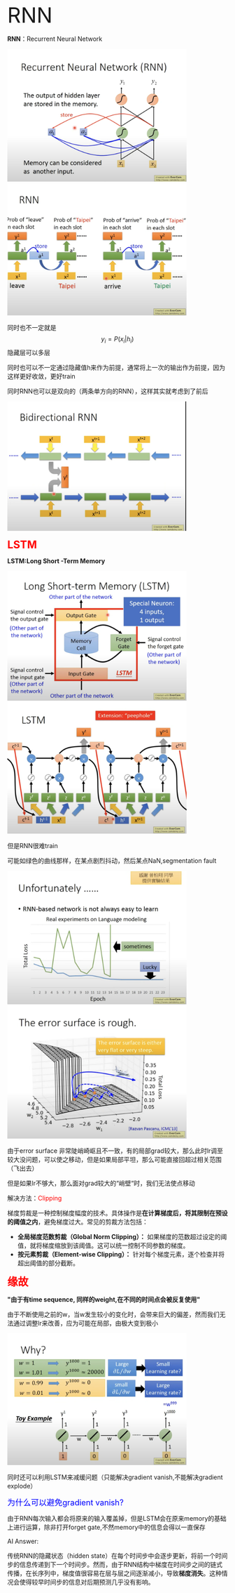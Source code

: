 <font size=8,>RNN</font>



**RNN**：Recurrent Neural Network

<img src="../深度学习笔记（理论）/imgCollect/RNN(1).png" alt="RNN(1)" style="zoom:40%;" />

<img src="../深度学习笔记（理论）/imgCollect/RNN(2).png" alt="RNN(2)" style="zoom:40%;" />



同时也不一定就是
$$
y_i=P(x_i|h_i)
$$
隐藏层可以多层

同时也可以不一定通过隐藏值h来作为前提，通常将上一次的输出作为前提，因为这样更好收敛，更好train



同时RNN也可以是双向的（两条单方向的RNN），这样其实就考虑到了前后

<img src="../深度学习笔记（理论）/imgCollect/RNN(3).png" alt="RNN(3)" style="zoom:40%;" />





<font size=5, color=red>**LSTM**</font>

**LSTM:Long Short -Term Memory**

<img src="../深度学习笔记（理论）/imgCollect/RNN(4).png" alt="RNN(4)" style="zoom:40%;" />

<img src="../深度学习笔记（理论）/imgCollect/RNN(5).png" alt="RNN(5)" style="zoom:40%;" />



但是RNN很难train

可能如绿色的曲线那样，在某点剧烈抖动，然后某点NaN,segmentation fault

<img src="../深度学习笔记（理论）/imgCollect/RNN(6).png" alt="RNN(6)" style="zoom:40%;" />

<img src="../深度学习笔记（理论）/imgCollect/RNN(7).png" alt="RNN(7)" style="zoom:40%;" />

由于error surface 非常陡峭崎岖且不一致，有的局部grad较大，那么此时lr调至较大没问题，可以使之移动，但是如果局部平坦，那么可能直接回超过相关范围（飞出去）

但是如果lr不够大，那么面对grad较大的“峭壁“时，我们无法使点移动





解决方法：<font color=red>Clipping</font>

梯度剪裁是一种控制梯度幅度的技术。具体操作是**在计算梯度后，将其限制在预设的阈值之内**，避免梯度过大。常见的剪裁方法包括：

- **全局梯度范数剪裁（Global Norm Clipping）：** 如果梯度的范数超过设定的阈值，就将梯度缩放到该阈值。这可以统一控制不同参数的梯度。
- **按元素剪裁（Element-wise Clipping）：** 针对每个梯度元素，逐个检查并将超出阈值的部分截断。



<font size=5, color=red>**缘故**</font>

**"由于有time sequence, 同样的weight,在不同的时间点会被反复使用"**

由于不断使用之前的w，当w发生较小的变化时，会带来巨大的偏差，然而我们无法通过调整lr来改善，应为可能在局部，由极大变到极小

<img src="../深度学习笔记（理论）/imgCollect/RNN(8).png" alt="RNN(8)" style="zoom:40%;" />



同时还可以利用LSTM来减缓问题（只能解决gradient vanish,不能解决gradient explode）



<font size=4, color=blue>为什么可以避免gradient vanish?</font>

由于RNN每次输入都会将原来的输入覆盖掉，但是LSTM会在原来memory的基础上进行运算，除非打开forget gate,不然memory中的信息会得以一直保存



AI Answer:

传统RNN的隐藏状态（hidden state）在每个时间步中会逐步更新，将前一个时间步的信息传递到下一个时间步。然而，由于RNN结构中梯度在时间步之间的链式传播，在长序列中，梯度值很容易在层与层之间逐渐减小，导致**梯度消失**。这种情况会使得较早时间步的信息对后期预测几乎没有影响。













